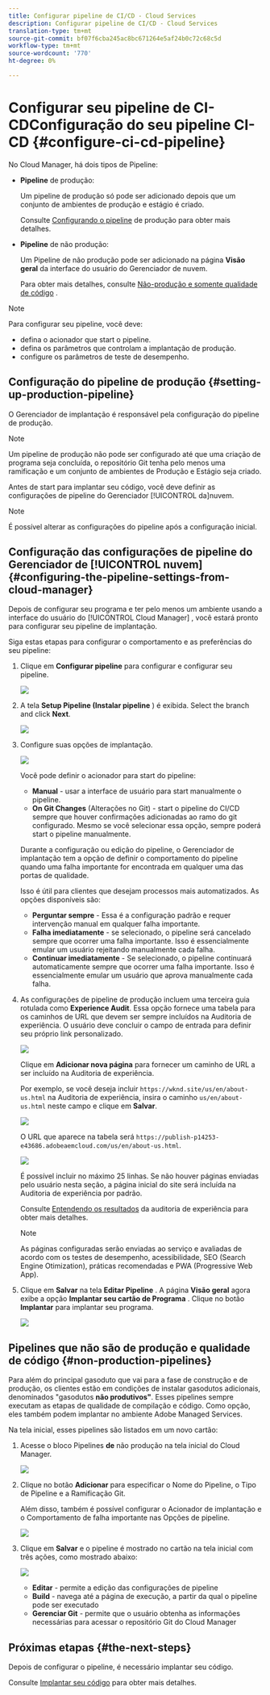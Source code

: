 ```yaml
---
title: Configurar pipeline de CI/CD - Cloud Services
description: Configurar pipeline de CI/CD - Cloud Services
translation-type: tm+mt
source-git-commit: bf07f6cba245ac8bc671264e5af24b0c72c68c5d
workflow-type: tm+mt
source-wordcount: '770'
ht-degree: 0%

---
```



# Configurar seu pipeline de CI-CDConfiguração do seu pipeline CI-CD {#configure-ci-cd-pipeline}

No Cloud Manager, há dois tipos de Pipeline:

* **Pipeline** de produção:

   Um pipeline de produção só pode ser adicionado depois que um conjunto de ambientes de produção e estágio é criado.

   Consulte [Configurando o pipeline](configure-pipeline.md#setting-up-the-pipeline) de produção para obter mais detalhes.

* **Pipeline** de não produção:

   Um Pipeline de não produção pode ser adicionado na página **Visão geral** da interface do usuário do Gerenciador de nuvem.

   Para obter mais detalhes, consulte [Não-produção e somente qualidade de código](configure-pipeline.md#non-production-pipelines) .

>[!NOTE]
>Para configurar seu pipeline, você deve:
> * defina o acionador que start o pipeline.
> * defina os parâmetros que controlam a implantação de produção.
> * configure os parâmetros de teste de desempenho.


## Configuração do pipeline de produção {#setting-up-production-pipeline}

O Gerenciador de implantação é responsável pela configuração do pipeline de produção.

>[!NOTE]
>Um pipeline de produção não pode ser configurado até que uma criação de programa seja concluída, o repositório Git tenha pelo menos uma ramificação e um conjunto de ambientes de Produção e Estágio seja criado.

Antes de start para implantar seu código, você deve definir as configurações de pipeline do Gerenciador [!UICONTROL da]nuvem.

>[!NOTE]
>
>É possível alterar as configurações do pipeline após a configuração inicial.

## Configuração das configurações de pipeline do Gerenciador de [!UICONTROL nuvem] {#configuring-the-pipeline-settings-from-cloud-manager}

Depois de configurar seu programa e ter pelo menos um ambiente usando a interface do usuário do [!UICONTROL Cloud Manager] , você estará pronto para configurar seu pipeline de implantação.

Siga estas etapas para configurar o comportamento e as preferências do seu pipeline:

1. Clique em **Configurar pipeline** para configurar e configurar seu pipeline.

   ![](assets/set-up-pipeline1.png)

1. A tela **Setup Pipeline (Instalar pipeline** ) é exibida. Select the branch and click **Next**.

   ![](assets/setup-1.png)

1. Configure suas opções de implantação.

   ![](assets/setup-2.png)

   Você pode definir o acionador para start do pipeline:

   * **Manual** - usar a interface de usuário para start manualmente o pipeline.
   * **On Git Changes** (Alterações no Git) - start o pipeline do CI/CD sempre que houver confirmações adicionadas ao ramo do git configurado. Mesmo se você selecionar essa opção, sempre poderá start o pipeline manualmente.

   Durante a configuração ou edição do pipeline, o Gerenciador de implantação tem a opção de definir o comportamento do pipeline quando uma falha importante for encontrada em qualquer uma das portas de qualidade.

   Isso é útil para clientes que desejam processos mais automatizados. As opções disponíveis são:

   * **Perguntar sempre** - Essa é a configuração padrão e requer intervenção manual em qualquer falha importante.
   * **Falha imediatamente** - se selecionado, o pipeline será cancelado sempre que ocorrer uma falha importante. Isso é essencialmente emular um usuário rejeitando manualmente cada falha.
   * **Continuar imediatamente** - Se selecionado, o pipeline continuará automaticamente sempre que ocorrer uma falha importante. Isso é essencialmente emular um usuário que aprova manualmente cada falha.


1. As configurações de pipeline de produção incluem uma terceira guia rotulada como **Experience Audit**. Essa opção fornece uma tabela para os caminhos de URL que devem ser sempre incluídos na Auditoria de experiência. O usuário deve concluir o campo de entrada para definir seu próprio link personalizado.

   ![](assets/setup-3.png)

   Clique em **Adicionar nova página** para fornecer um caminho de URL a ser incluído na Auditoria de experiência.

   Por exemplo, se você deseja incluir `https://wknd.site/us/en/about-us.html` na Auditoria de experiência, insira o caminho `us/en/about-us.html` neste campo e clique em **Salvar**.

   ![](assets/exp-audit4.png)

   O URL que aparece na tabela será `https://publish-p14253-e43686.adobeaemcloud.com/us/en/about-us.html`.

   ![](assets/exp-audit5.png)

   É possível incluir no máximo 25 linhas. Se não houver páginas enviadas pelo usuário nesta seção, a página inicial do site será incluída na Auditoria de experiência por padrão.

   Consulte [Entendendo os resultados](/help/implementing/cloud-manager/experience-audit-testing.md) da auditoria de experiência para obter mais detalhes.

   >[!NOTE]
   > As páginas configuradas serão enviadas ao serviço e avaliadas de acordo com os testes de desempenho, acessibilidade, SEO (Search Engine Otimization), práticas recomendadas e PWA (Progressive Web App).

1. Clique em **Salvar** na tela **Editar Pipeline** . A página **Visão geral** agora exibe a opção **Implantar seu cartão de Programa** . Clique no botão **Implantar** para implantar seu programa.

   ![](assets/configure-pipeline5.png)


## Pipelines que não são de produção e qualidade de código {#non-production-pipelines}

Para além do principal gasoduto que vai para a fase de construção e de produção, os clientes estão em condições de instalar gasodutos adicionais, denominados &quot;gasodutos **não produtivos&quot;**. Esses pipelines sempre executam as etapas de qualidade de compilação e código. Como opção, eles também podem implantar no ambiente Adobe Managed Services.

Na tela inicial, esses pipelines são listados em um novo cartão:

1. Acesse o bloco Pipelines **de** não produção na tela inicial do Cloud Manager.

   ![](assets/configure-pipeline6.png)

1. Clique no botão **Adicionar** para especificar o Nome do Pipeline, o Tipo de Pipeline e a Ramificação Git.

   Além disso, também é possível configurar o Acionador de implantação e o Comportamento de falha importante nas Opções de pipeline.

   ![](assets/non-prod-pipe1.png)

1. Clique em **Salvar** e o pipeline é mostrado no cartão na tela inicial com três ações, como mostrado abaixo:

   ![](assets/configure-pipeline8.png)

   * **Editar** - permite a edição das configurações de pipeline
   * **Build** - navega até a página de execução, a partir da qual o pipeline pode ser executado
   * **Gerenciar Git** - permite que o usuário obtenha as informações necessárias para acessar o repositório Git do Cloud Manager

## Próximas etapas {#the-next-steps}

Depois de configurar o pipeline, é necessário implantar seu código.

Consulte [Implantar seu código](deploy-code.md) para obter mais detalhes.
